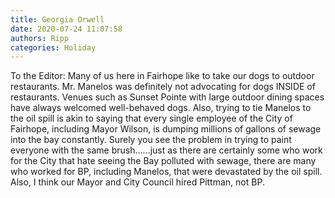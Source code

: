 ```yaml
---
title: Georgia Orwell
date: 2020-07-24 11:07:58
authors: Ripp
categories: Holiday
---
```


 To the Editor: Many of us here in Fairhope like to take our dogs to outdoor restaurants.  Mr. Manelos was definitely not advocating for dogs INSIDE of restaurants.  Venues such as Sunset Pointe with large outdoor dining spaces have always welcomed well-behaved dogs.  Also, trying to  tie Manelos to the oil spill is akin to saying that every single employee of the City of Fairhope, including Mayor Wilson, is dumping millions of gallons of sewage into the bay constantly.  Surely you see the problem in trying to paint everyone with the same brush......just as there are certainly some who work for the City that hate seeing the Bay polluted with sewage, there are many who worked for BP, including Manelos, that were devastated by the oil spill.  Also, I think our Mayor and City Council hired Pittman, not BP.